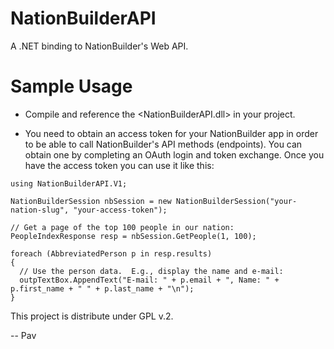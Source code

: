 NationBuilderAPI
================

A .NET binding to NationBuilder's Web API.


Sample Usage
============

* Compile and reference the <NationBuilderAPI.dll> in your project.

* You need to obtain an access token for your NationBuilder app in order to be able to call NationBuilder's API methods (endpoints).  You can obtain one by completing an OAuth login and token exchange.  Once you have the access token you can use it like this:


```
using NationBuilderAPI.V1;

NationBuilderSession nbSession = new NationBuilderSession("your-nation-slug", "your-access-token");

// Get a page of the top 100 people in our nation:
PeopleIndexResponse resp = nbSession.GetPeople(1, 100);

foreach (AbbreviatedPerson p in resp.results)
{
  // Use the person data.  E.g., display the name and e-mail:
  outpTextBox.AppendText("E-mail: " + p.email + ", Name: " + p.first_name + " " + p.last_name + "\n");
}
```

This project is distribute under GPL v.2.

--
Pav
